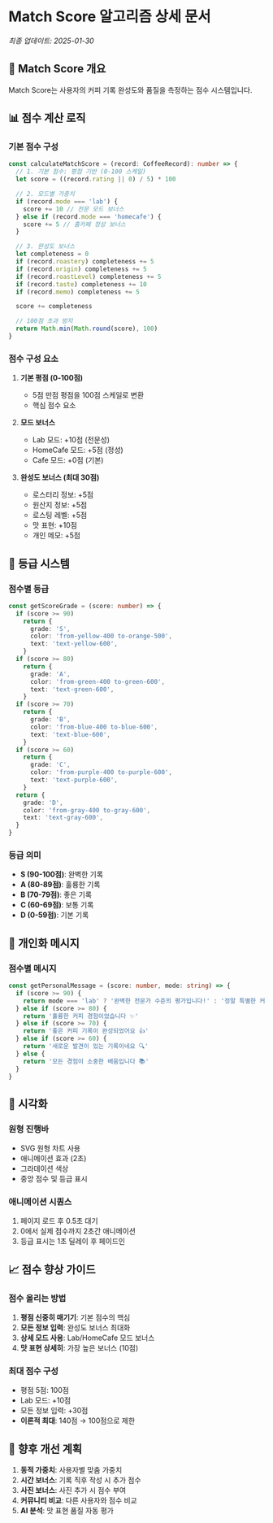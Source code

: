 # Match Score 알고리즘 상세 문서

_최종 업데이트: 2025-01-30_

## 🎯 Match Score 개요

Match Score는 사용자의 커피 기록 완성도와 품질을 측정하는 점수 시스템입니다.

## 📊 점수 계산 로직

### **기본 점수 구성**

```typescript
const calculateMatchScore = (record: CoffeeRecord): number => {
  // 1. 기본 점수: 평점 기반 (0-100 스케일)
  let score = ((record.rating || 0) / 5) * 100

  // 2. 모드별 가중치
  if (record.mode === 'lab') {
    score += 10 // 전문 모드 보너스
  } else if (record.mode === 'homecafe') {
    score += 5 // 홈카페 정성 보너스
  }

  // 3. 완성도 보너스
  let completeness = 0
  if (record.roastery) completeness += 5
  if (record.origin) completeness += 5
  if (record.roastLevel) completeness += 5
  if (record.taste) completeness += 10
  if (record.memo) completeness += 5

  score += completeness

  // 100점 초과 방지
  return Math.min(Math.round(score), 100)
}
```

### **점수 구성 요소**

1. **기본 평점 (0-100점)**
   - 5점 만점 평점을 100점 스케일로 변환
   - 핵심 점수 요소

2. **모드 보너스**
   - Lab 모드: +10점 (전문성)
   - HomeCafe 모드: +5점 (정성)
   - Cafe 모드: +0점 (기본)

3. **완성도 보너스 (최대 30점)**
   - 로스터리 정보: +5점
   - 원산지 정보: +5점
   - 로스팅 레벨: +5점
   - 맛 표현: +10점
   - 개인 메모: +5점

## 🎨 등급 시스템

### **점수별 등급**

```typescript
const getScoreGrade = (score: number) => {
  if (score >= 90)
    return {
      grade: 'S',
      color: 'from-yellow-400 to-orange-500',
      text: 'text-yellow-600',
    }
  if (score >= 80)
    return {
      grade: 'A',
      color: 'from-green-400 to-green-600',
      text: 'text-green-600',
    }
  if (score >= 70)
    return {
      grade: 'B',
      color: 'from-blue-400 to-blue-600',
      text: 'text-blue-600',
    }
  if (score >= 60)
    return {
      grade: 'C',
      color: 'from-purple-400 to-purple-600',
      text: 'text-purple-600',
    }
  return {
    grade: 'D',
    color: 'from-gray-400 to-gray-600',
    text: 'text-gray-600',
  }
}
```

### **등급 의미**

- **S (90-100점)**: 완벽한 기록
- **A (80-89점)**: 훌륭한 기록
- **B (70-79점)**: 좋은 기록
- **C (60-69점)**: 보통 기록
- **D (0-59점)**: 기본 기록

## 💬 개인화 메시지

### **점수별 메시지**

```typescript
const getPersonalMessage = (score: number, mode: string) => {
  if (score >= 90) {
    return mode === 'lab' ? '완벽한 전문가 수준의 평가입니다!' : '정말 특별한 커피를 만나셨네요!'
  } else if (score >= 80) {
    return '훌륭한 커피 경험이었습니다 ✨'
  } else if (score >= 70) {
    return '좋은 커피 기록이 완성되었어요 👍'
  } else if (score >= 60) {
    return '새로운 발견이 있는 기록이네요 🔍'
  } else {
    return '모든 경험이 소중한 배움입니다 📚'
  }
}
```

## 🎯 시각화

### **원형 진행바**

- SVG 원형 차트 사용
- 애니메이션 효과 (2초)
- 그라데이션 색상
- 중앙 점수 및 등급 표시

### **애니메이션 시퀀스**

1. 페이지 로드 후 0.5초 대기
2. 0에서 실제 점수까지 2초간 애니메이션
3. 등급 표시는 1초 딜레이 후 페이드인

## 📈 점수 향상 가이드

### **점수 올리는 방법**

1. **평점 신중히 매기기**: 기본 점수의 핵심
2. **모든 정보 입력**: 완성도 보너스 최대화
3. **상세 모드 사용**: Lab/HomeCafe 모드 보너스
4. **맛 표현 상세히**: 가장 높은 보너스 (10점)

### **최대 점수 구성**

- 평점 5점: 100점
- Lab 모드: +10점
- 모든 정보 입력: +30점
- **이론적 최대**: 140점 → 100점으로 제한

## 🔮 향후 개선 계획

1. **동적 가중치**: 사용자별 맞춤 가중치
2. **시간 보너스**: 기록 직후 작성 시 추가 점수
3. **사진 보너스**: 사진 추가 시 점수 부여
4. **커뮤니티 비교**: 다른 사용자와 점수 비교
5. **AI 분석**: 맛 표현 품질 자동 평가
